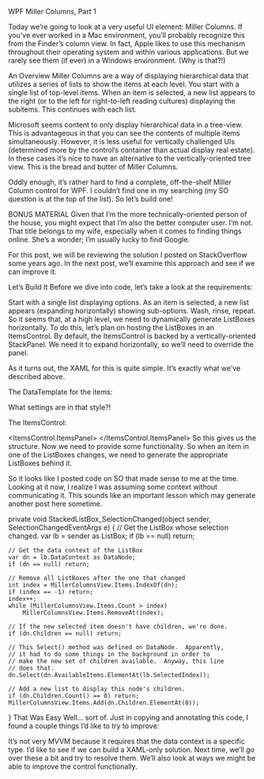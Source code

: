 WPF Miller Columns, Part 1

Today we’re going to look at a very useful UI element: Miller Columns. If you’ve ever worked in a Mac environment, you’ll probably recognize this from the Finder’s column view. In fact, Apple likes to use this mechanism throughout their operating system and within various applications. But we rarely see them (if ever) in a Windows environment. (Why is that?!)

An Overview
Miller Columns are a way of displaying hierarchical data that utilizes a series of lists to show the items at each level. You start with a single list of top-level items. When an item is selected, a new list appears to the right (or to the left for right-to-left reading cultures) displaying the subitems. This continues with each list.

Microsoft seems content to only display hierarchical data in a tree-view. This is advantageous in that you can see the contents of multiple items simultaneously. However, it is less useful for vertically challenged UIs (determined more by the control’s container than actual display real estate). In these cases it’s nice to have an alternative to the vertically-oriented tree view. This is the bread and butter of Miller Columns.

Oddly enough, it’s rather hard to find a complete, off-the-shelf Miller Column control for WPF. I couldn’t find one in my searching (my SO question is at the top of the list). So let’s build one!

BONUS MATERIAL Given that I’m the more technically-oriented person of the house, you might expect that I’m also the better computer user. I’m not. That title belongs to my wife, especially when it comes to finding things online. She’s a wonder; I’m usually lucky to find Google.

For this post, we will be reviewing the solution I posted on StackOverflow some years ago. In the next post, we’ll examine this approach and see if we can improve it.

Let’s Build It
Before we dive into code, let’s take a look at the requirements:

Start with a single list displaying options.
As an item is selected, a new list appears (expanding horizontally) showing sub-options.
Wash, rinse, repeat.
So it seems that, at a high level, we need to dynamically generate ListBoxes horizontally. To do this, let’s plan on hosting the ListBoxes in an ItemsControl. By default, the ItemsControl is backed by a vertically-oriented StackPanel. We need it to expand horizontally, so we’ll need to override the panel.

As it turns out, the XAML for this is quite simple. It’s exactly what we’ve described above.

The DataTemplate for the items:

<DataTemplate x:Key="DataNodeStackedDataTemplate" DataType="my:DataNode">
    <ListBox ItemsSource="{Binding Children}"
             Style="{StaticResource StackedListBoxStyle}"/>
</DataTemplate>
What settings are in that style?!

The ItemsControl:

<ItemsControl x:Name="MillerColumnsView" VerticalContentAlignment="Stretch"
              ItemTemplate="{StaticResource DataNodeStackedDataTemplate}">
    <ItemsControl.ItemsPanel>
        <ItemsPanelTemplate>
            <StackPanel Orientation="Horizontal"/>
        </ItemsPanelTemplate>
    </ItemsControl.ItemsPanel>
</ItemsControl>
So this gives us the structure. Now we need to provide some functionality. So when an item in one of the ListBoxes changes, we need to generate the appropriate ListBoxes behind it.

So it looks like I posted code on SO that made sense to me at the time. Looking at it now, I realize I was assuming some context without communicating it. This sounds like an important lesson which may generate another post here sometime.

private void StackedListBox_SelectionChanged(object sender,
                                             SelectionChangedEventArgs e)
{
    // Get the ListBox whose selection changed.
    var lb = sender as ListBox;
    if (lb == null) return;

    // Get the data context of the ListBox
    var dn = lb.DataContext as DataNode;
    if (dn == null) return;

    // Remove all ListBoxes after the one that changed
    int index = MillerColumnsView.Items.IndexOf(dn);
    if (index == -1) return;
    index++;
    while (MillerColumnsView.Items.Count > index)
        MillerColumnsView.Items.RemoveAt(index);

    // If the new selected item doesn't have children, we're done.
    if (dn.Children == null) return;

    // This Select() method was defined on DataNode.  Apparently,
    // it had to do some things in the background in order to
    // make the new set of children available.  Anyway, this line
    // does that.
    dn.Select(dn.AvailableItems.ElementAt(lb.SelectedIndex));

    // Add a new list to display this node's children.
    if (dn.Children.Count() == 0) return;
    MillerColumnsView.Items.Add(dn.Children.ElementAt(0));
}
That Was Easy
Well… sort of. Just in copying and annotating this code, I found a couple things I’d like to try to improve:

It’s not very MVVM because it requires that the data context is a specific type.
I’d like to see if we can build a XAML-only solution.
Next time, we’ll go over these a bit and try to resolve them. We’ll also look at ways we might be able to improve the control functionally.